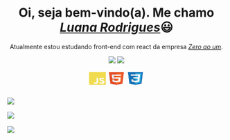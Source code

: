 <h1 align="center">Oi, seja bem-vindo(a). Me chamo <a href="https://www.instagram.com/luhrodrigues45/"><i>Luana Rodrigues</i></a>😃️</h1>

<p align="center">Atualmente estou estudando front-end com react da empresa <a href="https://zeroaoum.herospark.co/"><i>Zero ao um</i></a>.
 
<div align="center">
   
  <img height="150em" src="https://github-readme-stats.vercel.app/api?username=Luhrodrigues45&show_icons=true&theme=white&include_all_commits=true&count_private=true"/>
   
  <img height="150em" src="https://github-readme-stats.vercel.app/api/top-langs/?username=Luhrodrigues45&layout=compact&langs_count=7&theme=white"/>
</div>
 
<div align="center" style="display: inline_block"><br>
  <img align="center" alt="Js" height="30" width="40" src="https://raw.githubusercontent.com/devicons/devicon/master/icons/javascript/javascript-plain.svg">
  <img align="center" alt="HTML" height="30" width="40" src="https://raw.githubusercontent.com/devicons/devicon/master/icons/html5/html5-original.svg">
  <img align="center" alt="CSS" height="30" width="40" src="https://raw.githubusercontent.com/devicons/devicon/master/icons/css3/css3-original.svg"></div>
  
  ##
 
   <div> 
  <a href="https://www.instagram.com/luhrodrigues45/" target="_blank"><img src="https://img.shields.io/badge/-Instagram-%23E4405F?style=for-the-badge&logo=instagram&logoColor=white" target="_blank"></a>
    
 <a href="https://discord.gg/AQYymjQABs" target="_blank"><img src="https://img.shields.io/badge/Discord-7289DA?style=for-the-badge&logo=discord&logoColor=white" target="_blank"></a>
    
 <a href="#" target="_blank"><img src="https://img.shields.io/badge/HTML5-E34F26?style=for-the-badge&logo=html5&logoColor=white" target="_blank"></a>
    
 </div>
